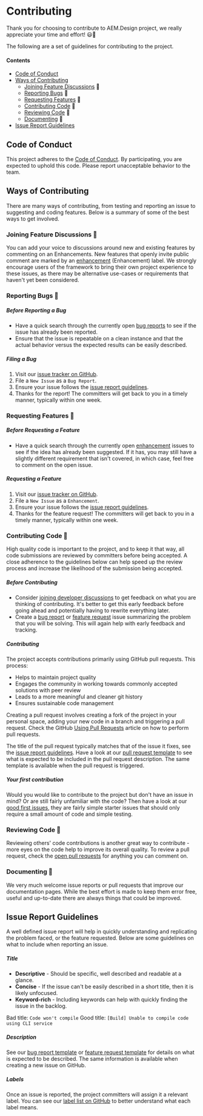# Contributing

Thank you for choosing to contribute to AEM.Design project, we really appreciate your time and effort! 😃🎊

The following are a set of guidelines for contributing to the project.

#### Contents

* [Code of Conduct](#code-of-conduct)
* [Ways of Contributing](#ways-of-contributing)
  * [Joining Feature Discussions](#joining-feature-discussions-) 💭
  * [Reporting Bugs](#reporting-bugs-) 🐛
  * [Requesting Features](#requesting-features-) 🚀
  * [Contributing Code](#contributing-code-) 👾
  * [Reviewing Code](#reviewing-code-) 👀
  * [Documenting](#documenting-) 📜
* [Issue Report Guidelines](#issue-report-guidelines)

## Code of Conduct

This project adheres to the [Code of Conduct](CODE_OF_CONDUCT.md). By participating, you are expected to uphold this code. Please report unacceptable behavior to the team.

## Ways of Contributing

There are many ways of contributing, from testing and reporting an issue to suggesting and coding features. Below is a summary of some of the best ways to get involved. 

### Joining Feature Discussions 💭

You can add your voice to discussions around new and existing features by commenting on an Enhancements. New features that openly invite public comment are marked by an [enhancement](https://github.com/aem-design/npm-compose-webpack/labels/enhancement) (Enhancement) label. We strongly encourage users of the framework to bring their own project experience to these issues, as there may be alternative use-cases or requirements that haven't yet been considered.


### Reporting Bugs 🐛

##### Before Reporting a Bug 

* Have a quick search through the currently open [bug reports](https://github.com/aem-design/npm-compose-webpack/labels/bug) to see if the issue has already been reported.
* Ensure that the issue is repeatable on a clean instance and that the actual behavior versus the expected results can be easily described.

##### Filing a Bug

1. Visit our [issue tracker on GitHub](https://github.com/aem-design/npm-compose-webpack/issues).
2. File a `New Issue` as a `Bug Report`.
3. Ensure your issue follows the [issue report guidelines](#issue-report-guidelines).
4. Thanks for the report! The committers will get back to you in a timely manner, typically within one week.

### Requesting Features 🚀

##### Before Requesting a Feature

* Have a quick search through the currently open [enhancement](https://github.com/aem-design/npm-compose-webpack/labels/enhancement) issues to see if the idea has already been suggested. If it has, you may still have a slightly different requirement that isn't covered, in which case, feel free to comment on the open issue. 

##### Requesting a Feature

1. Visit our [issue tracker on GitHub](https://github.com/aem-design/npm-compose-webpack/issues).
2. File a `New Issue` as a `Enhancement`.
3. Ensure your issue follows the [issue report guidelines](#issue-report-guidelines).
4. Thanks for the feature request! The committers will get back to you in a timely manner, typically within one week.

### Contributing Code 👾 

High quality code is important to the project, and to keep it that way, all code submissions are reviewed by committers before being accepted. A close adherence to the guidelines below can help speed up the review process and increase the likelihood of the submission being accepted.

##### Before Contributing

* Consider [joining developer discussions](#joining-developer-discussions-) to get feedback on what you are thinking of contributing. It's better to get this early feedback before going ahead and potentially having to rewrite everything later.
* Create a [bug report](#reporting-bugs-) or [feature request](#requesting-features-) issue summarizing the problem that you will be solving. This will again help with early feedback and tracking.

##### Contributing

The project accepts contributions primarily using GitHub pull requests. This process:
* Helps to maintain project quality
* Engages the community in working towards commonly accepted solutions with peer review
* Leads to a more meaningful and cleaner git history
* Ensures sustainable code management 

Creating a pull request involves creating a fork of the project in your personal space, adding your new code in a branch and triggering a pull request. Check the GitHub [Using Pull Requests](https://help.github.com/articles/using-pull-requests) article on how to perform pull requests.

The title of the pull request typically matches that of the issue it fixes, see the [issue report guidelines](#issue-report-guidelines).
Have a look at our [pull request template](.github/pull_request_template.md) to see what is expected to be included in the pull request description. The same template is available when the pull request is triggered. 

##### Your first contribution
Would you would like to contribute to the project but don't have an issue in mind? Or are still fairly unfamiliar with the code? Then have a look at our [good first issues](https://github.com/aem-design/npm-compose-webpack/labels/good%20first%20issue), they are fairly simple starter issues that should only require a small amount of code and simple testing.

### Reviewing Code 👀

Reviewing others' code contributions is another great way to contribute - more eyes on the code help to improve its overall quality. To review a pull request, check the [open pull requests](https://github.com/aem-design/npm-compose-webpack/labels/pulls) for anything you can comment on. 

### Documenting 📜

We very much welcome issue reports or pull requests that improve our documentation pages. While the best effort is made to keep them error free, useful and up-to-date there are always things that could be improved.

## Issue Report Guidelines

A well defined issue report will help in quickly understanding and replicating the problem faced, or the feature requested. Below are some guidelines on what to include when reporting an issue.

##### Title
* **Descriptive** - Should be specific, well described and readable at a glance.
* **Concise** - If the issue can't be easily described in a short title, then it is likely unfocused.
* **Keyword-rich** - Including keywords can help with quickly finding the issue in the backlog.

Bad title: `Code won't compile`
Good title: `[Build] Unable to compile code using CLI service`

##### Description

See our [bug report template](.github/ISSUE_TEMPLATE/bug_report.md) or [feature request template](.github/ISSUE_TEMPLATE/feature_request.md) for details on what is expected to be described. The same information is available when creating a new issue on GitHub.

##### Labels

Once an issue is reported, the project committers will assign it a relevant label. You can see our [label list on GitHub](https://github.com/aem-design/npm-compose-webpack/labels) to better understand what each label means.
